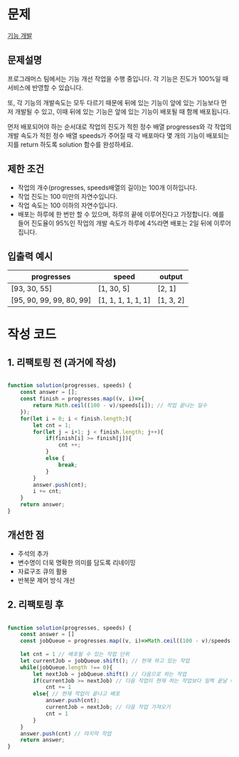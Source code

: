 # 문제

[기능 개발](https://programmers.co.kr/learn/courses/30/lessons/42586) 

## 문제설명

프로그래머스 팀에서는 기능 개선 작업을 수행 중입니다. 각 기능은 진도가 100%일 때 서비스에 반영할 수 있습니다.

또, 각 기능의 개발속도는 모두 다르기 때문에 뒤에 있는 기능이 앞에 있는 기능보다 먼저 개발될 수 있고, 이때 뒤에 있는 기능은 앞에 있는 기능이 배포될 때 함께 배포됩니다.

먼저 배포되어야 하는 순서대로 작업의 진도가 적힌 정수 배열 progresses와 각 작업의 개발 속도가 적힌 정수 배열 speeds가 주어질 때 각 배포마다 몇 개의 기능이 배포되는지를 return 하도록 solution 함수를 완성하세요.

## 제한 조건

* 작업의 개수(progresses, speeds배열의 길이)는 100개 이하입니다.
* 작업 진도는 100 미만의 자연수입니다.
* 작업 속도는 100 이하의 자연수입니다.
* 배포는 하루에 한 번만 할 수 있으며, 하루의 끝에 이루어진다고 가정합니다. 예를 들어 진도율이 95%인 작업의 개발 속도가 하루에 4%라면 배포는 2일 뒤에 이루어집니다.  


## 입출력 예시


|progresses|speed|output|
|------|------|------|
|[93, 30, 55]|[1, 30, 5]|[2, 1]|
|[95, 90, 99, 99, 80, 99]|[1, 1, 1, 1, 1, 1]|[1, 3, 2]|


# 작성 코드 

## 1. 리팩토링 전 (과거에 작성)  

```javascript  

function solution(progresses, speeds) {
    const answer = [];
    const finish = progresses.map((v, i)=>{
        return Math.ceil((100 - v)/speeds[i]); // 작업 끝나는 일수
    });
    for(let i = 0; i < finish.length;){
        let cnt = 1;
        for(let j = i+1; j < finish.length; j++){
            if(finish[i] >= finish[j]){
                cnt ++;
            }
            else {
                break; 
            }
        }
        answer.push(cnt);
        i += cnt; 
    }
    return answer; 
}  

```


## 개선한 점
- 주석의 추가
- 변수명이 더욱 명확한 의미를 담도록 리네이밍 
- 자료구조 큐의 활용
- 반복문 제어 방식 개선 



## 2. 리팩토링 후 

```javascript

function solution(progresses, speeds) {
    const answer = []
    const jobQueue = progresses.map((v, i)=>Math.ceil((100 - v)/speeds[i])); // 작업이 끝나는 일수
    
    let cnt = 1 // 배포될 수 있는 작업 단위 
    let currentJob = jobQueue.shift(); // 현재 하고 있는 작업 
    while(jobQueue.length !== 0){
        let nextJob = jobQueue.shift() // 다음으로 하는 작업 
        if(currentJob >= nextJob) // 다음 작업이 현재 하는 작업보다 일찍 끝날 때 
            cnt += 1
        else{ // 현재 작업이 끝나고 배포
            answer.push(cnt); 
            currentJob = nextJob; // 다음 작업 가져오기 
            cnt = 1
        }
    }
    answer.push(cnt) // 마지막 작업 
    return answer;
}

```





